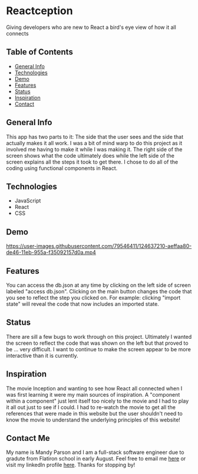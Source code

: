 # Reactception
Giving developers who are new to React a bird's eye view of how it all connects

## Table of Contents

* [General Info](#general-info)
* [Technologies](#technologies)
* [Demo](#demo)
* [Features](#features)
* [Status](#status)
* [Inspiration](#inspiration)
* [Contact](#contact)

## General Info

This app has two parts to it: The side that the user sees and the side that actually makes it all work. I was a bit of mind warp to do this project as it involved me having to make it while I was making it. The right side of the screen shows what the code ultimately does while the left side of the screen explains all the steps it took to get there. I chose to do all of the coding using functional components in React. 

## Technologies

* JavaScript
* React
* CSS

## Demo

https://user-images.githubusercontent.com/79546411/124637210-aeffaa80-de46-11eb-955a-f35092157d0a.mp4

## Features

You can access the db.json at any time by clicking on the left side of screen labeled "access db.json". Clicking on the main button changes the code that you see to reflect the step you clicked on. For example: clicking "import state" will reveal the code that now includes an imported state. 

## Status

There are sill a few bugs to work through on this project. Ultimately I wanted the screen to reflect the code that was shown on the left but that proved to be ... very difficult. I want to continue to make the screen appear to be more interactive than it is currently. 

## Inspiration

The movie Inception and wanting to see how React all connected when I was first learning it were my main sources of inspiration. A "component within a component" just lent itself too nicely to the movie and I had to play it all out just to see if I could. I had to re-watch the movie to get all the references that were made in this website but the user shouldn't need to know the movie to understand the underlying principles of this website! 

## Contact Me

My name is Mandy Parson and I am a full-stack software engineer due to gradute from Flatiron school in early August. Feel free to email me [here](mailto:mandykparson@gmail.com) or visit my linkedIn profile [here](mailto:https://www.linkedin.com/in/mandy-parson/). Thanks for stopping by! 
